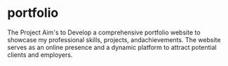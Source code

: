 # portfolio
The Project Aim's to Develop a comprehensive portfolio website to showcase my professional skills, projects,  andachievements. The website serves as an online presence and a dynamic platform to attract potential clients  and employers. 
